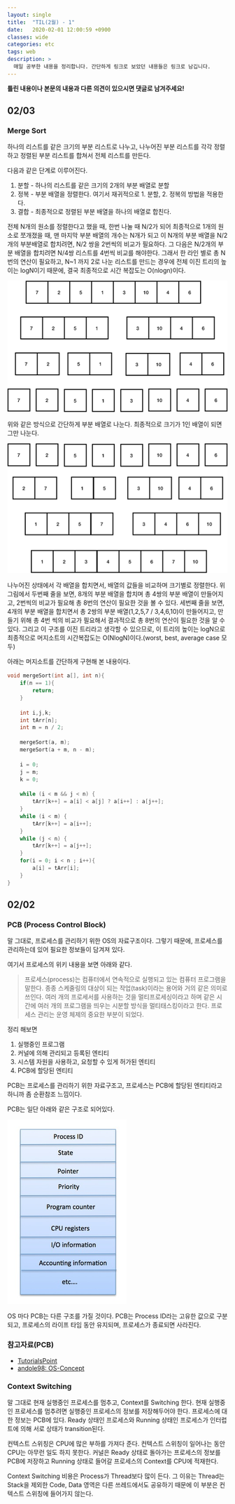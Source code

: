 ```yaml
---
layout: single
title:  "TIL(2월) - 1"
date:   2020-02-01 12:00:59 +0900
classes: wide
categories: etc
tags: web
description: >
  매일 공부한 내용을 정리합니다. 간단하게 링크로 보았던 내용들은 링크로 남깁니다.
---
```


**틀린 내용이나 본문의 내용과 다른 의견이 있으시면 댓글로 남겨주세요!**

## 02/03

### Merge Sort

하나의 리스트를 같은 크기의 부분 리스트로 나누고, 나누어진 부분 리스트를 각각 정렬하고 정렬된 부분 리스트를 합쳐서 전체 리스트를 만든다.

다음과 같은 단계로 이루어진다.

1. 분할 - 하나의 리스트를 같은 크기의 2개의 부분 배열로 분할
2. 정복 - 부분 배열을 정렬한다. 여기서 재귀적으로 1. 분할, 2. 정복의 방법을 적용한다.
3. 결합 - 최종적으로 정렬된 부분 배열을 하나의 배열로 합친다.

전체 N개의 원소를 정렬한다고 했을 때, 한번 나눌 때 N/2가 되어 최종적으로 1개의 원소로 쪼개졌을 때, 맨 마지막 부분 배열의 개수는 N개가 되고 이 N개의 부분 배열을 N/2개의 부분배열로 합치려면, N/2 쌍을 2번씩의 비교가 필요하다. 그 다음은 N/2개의 부분 배열을 합치려면 N/4쌍 리스트를 4번씩 비교를 해야한다. 그래서 한 라인 별로 총 N번의 연산이 필요하고, N~1 까지 2로 나눈 리스트를 만드는 경우에 전체 이진 트리의 높이는 logN이기 때문에, 결국 최종적으로 시간 복잡도는 O(nlogn)이다.

![Divide](/assets/img/til/divide.png)

위와 같은 방식으로 간단하게 부분 배열로 나눈다. 최종적으로 크기가 1인 배열이 되면 그만 나눈다.

![Conquer](/assets/img/til/conquer.png)

나누어진 상태에서 각 배열을 합치면서, 배열의 값들을 비교하며 크기별로 정렬한다. 위 그림에서 두번째 줄을 보면, 8개의 부분 배열을 합치며 총 4쌍의 부분 배열이 만들어지고, 2번씩의 비교가 필요해 총 8번의 연산이 필요한 것을 볼 수 있다. 세번째 줄을 보면, 4개의 부분 배열을 합치면서 총 2쌍의 부분 배열(1,2,5,7 / 3,4,6,10)이 만들어지고, 만들기 위해 총 4번 씩의 비교가 필요해서 결과적으로 총 8번의 연산이 필요한 것을 알 수 있다. 그리고 이 구조를 이진 트리라고 생각할 수 있으므로, 이 트리의 높이는 logN으로 최종적으로 머지소트의 시간복잡도는 O(NlogN)이다.(worst, best, average case 모두)

아래는 머지소트를 간단하게 구현해 본 내용이다.

```c
void mergeSort(int a[], int n){
    if(n == 1){
        return;
    }

    int i,j,k;
    int tArr[n];
    int m = n / 2;

    mergeSort(a, m);
    mergeSort(a + m, n - m);

    i = 0;
    j = m;
    k = 0;

    while (i < m && j < n) {
        tArr[k++] = a[i] < a[j] ? a[i++] : a[j++];
    }
    while (i < m) {
        tArr[k++] = a[i++];
    }
    while (j < n) {
        tArr[k++] = a[j++];
    }
    for(i = 0; i < n ; i++){
        a[i] = tArr[i];
    }
}
```

## 02/02

### PCB (Process Control Block)

말 그대로, 프로세스를 관리하기 위한 OS의 자료구조이다. 그렇기 때문에, 프로세스를 관리하는데 있어 필요한 정보들이 담겨져 있다.

여기서 프로세스의 위키 내용을 보면 아래와 같다.

> 프로세스(process)는 컴퓨터에서 연속적으로 실행되고 있는 컴퓨터 프로그램을 말한다. 종종 스케줄링의 대상이 되는 작업(task)이라는 용어와 거의 같은 의미로 쓰인다. 여러 개의 프로세서를 사용하는 것을 멀티프로세싱이라고 하며 같은 시간에 여러 개의 프로그램을 띄우는 시분할 방식을 멀티태스킹이라고 한다. 프로세스 관리는 운영 체제의 중요한 부분이 되었다.

정리 해보면

1. 실행중인 프로그램
2. 커널에 의해 관리되고 등록된 엔티티
3. 시스템 자원을 사용하고, 요청할 수 있게 허가된 엔티티
4. PCB에 할당된 엔티티

PCB는 프로세스를 관리하기 위한 자료구조고, 프로세스는 PCB에 할당된 엔티티라고 하니까 좀 순환참조 느낌이다.

PCB는 일단 아래와 같은 구조로 되어있다.

![PCB](/assets/img/til/pcb.jpg)

OS 마다 PCB는 다른 구조를 가질 것이다. PCB는 Process ID라는 고유한 값으로 구분되고, 프로세스의 라이프 타임 동안 유지되며, 프로세스가 종료되면 사라진다.

### 참고자료(PCB)

- [TutorialsPoint](https://www.tutorialspoint.com/operating_system/os_processes.htm)
- [andole98: OS-Concept](https://github.com/andole98/OS-Concept#%ed%94%84%eb%a1%9c%ec%84%b8%ec%8a%a4)

### Context Switching

말 그대로 현재 실행중인 프로세스를 멈추고, Context를 Switching 한다. 현재 실행중인 프로세스를 멈추려면 실행중인 프로세스의 정보를 저장해두어야 한다. 프로세스에 대한 정보는 PCB에 있다. Ready 상태인 프로세스와 Running 상태인 프로세스가 인터럽트에 의해 서로 상태가 transition된다.

컨텍스트 스위칭은 CPU에 많은 부하를 가져다 준다. 컨텍스트 스위칭이 일어나는 동안 CPU는 아무런 일도 하지 못한다. 커널은 Ready 상태로 돌아가는 프로세스의 정보를 PCB에 저장하고 Running 상태로 들어갈 프로세스의 Context를 CPU에 적재한다.

Context Switching 비용은 Process가 Thread보다 많이 든다. 그 이유는 Thread는 Stack을 제외한 Code, Data 영역은 다른 쓰레드에서도 공유하기 때문에 이 부분은 컨텍스트 스위칭에 들어가지 않는다.
